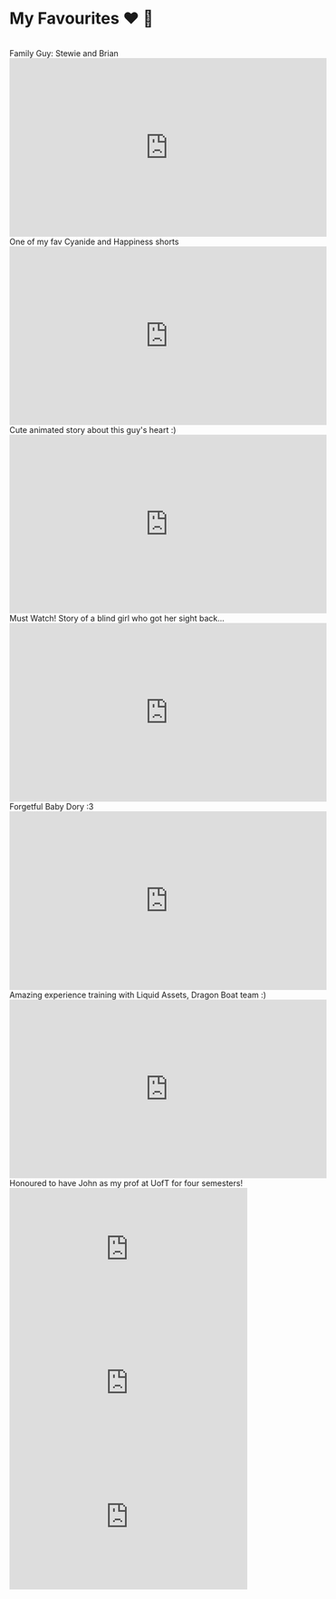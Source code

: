 # My Favourites ❤ 🙂
	
<br>
Family Guy: Stewie and Brian 
<iframe width="560" height="315" src="https://www.youtube.com/embed/oY7la9xbxuI" frameborder="0" allow="autoplay; encrypted-media" allowfullscreen></iframe>
		
<br>
One of my fav Cyanide and Happiness shorts
<iframe width="560" height="315" src="https://www.youtube.com/embed/YhndvEy8_xk" frameborder="0" allow="autoplay; encrypted-media" allowfullscreen></iframe>
		
<br>
Cute animated story about this guy's heart :)
<iframe width="560" height="315" src="https://www.youtube.com/embed/sAaqLIsOmCE" frameborder="0" allow="autoplay; encrypted-media" allowfullscreen></iframe>
		
<br>
Must Watch! Story of a blind girl who got her sight back...
<iframe width="560" height="315" src="https://www.youtube.com/embed/wWLnTfRAlwQ" frameborder="0" allow="autoplay; encrypted-media" allowfullscreen></iframe>
		
<br>
Forgetful Baby Dory :3
<iframe width="560" height="315" src="https://www.youtube.com/embed/i3kIpCzLzEo" frameborder="0" allow="autoplay; encrypted-media" allowfullscreen></iframe>
		
<br>
Amazing experience training with Liquid Assets, Dragon Boat team :)
<iframe width="560" height="315" src="https://www.youtube.com/embed/H0qXNMW9SFU" frameborder="0" allow="autoplay; encrypted-media" allowfullscreen></iframe>	
		
<br>
Honoured to have John as my prof at UofT for four semesters!
<iframe width="420" height="236" src="https://www.youtube.com/embed/qKvRUfZ_u1o" frameborder="0" allow="autoplay; encrypted-media" allowfullscreen></iframe>
		
<iframe width="420" height="236" src="https://www.youtube.com/embed/WpVVcVRkLok" frameborder="0" allow="autoplay; encrypted-media" allowfullscreen></iframe>
		
<iframe width="420" height="236" src="https://www.youtube.com/embed/XRz1_QlB_O0" frameborder="0" allow="autoplay; encrypted-media" allowfullscreen></iframe>
